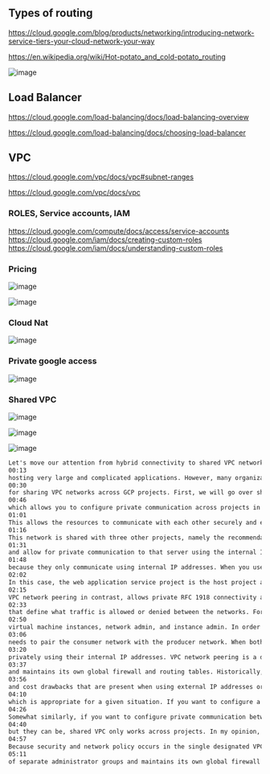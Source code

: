 ## Types of routing
https://cloud.google.com/blog/products/networking/introducing-network-service-tiers-your-cloud-network-your-way

https://en.wikipedia.org/wiki/Hot-potato_and_cold-potato_routing


![image](https://user-images.githubusercontent.com/59710101/213186352-1b3c005c-6af4-418d-81fb-7a8031f3cddc.png)


## Load Balancer
https://cloud.google.com/load-balancing/docs/load-balancing-overview

https://cloud.google.com/load-balancing/docs/choosing-load-balancer


## VPC
https://cloud.google.com/vpc/docs/vpc#subnet-ranges

https://cloud.google.com/vpc/docs/vpc


### ROLES, Service accounts, IAM
https://cloud.google.com/compute/docs/access/service-accounts
https://cloud.google.com/iam/docs/creating-custom-roles
https://cloud.google.com/iam/docs/understanding-custom-roles

### Pricing

![image](https://user-images.githubusercontent.com/59710101/215999671-64e7f891-bdf8-46c7-aa34-c78e2f6328fd.png)

![image](https://user-images.githubusercontent.com/59710101/216000253-8df039ca-7ee6-47c2-939e-08891048ead5.png)


### Cloud Nat

![image](https://user-images.githubusercontent.com/59710101/216009716-a221f129-0ad3-4fd2-a69e-0ef0b68909db.png)

### Private google access 

![image](https://user-images.githubusercontent.com/59710101/216010180-92882d74-78ea-405c-8184-ab993f4bdfdb.png)

### Shared VPC

![image](https://user-images.githubusercontent.com/59710101/217641634-f03a7907-6d5c-479d-bf16-6244990f1c8c.png)

![image](https://user-images.githubusercontent.com/59710101/217642605-501a1fa5-a49a-4d5c-8867-8b852e9d7abd.png)

![image](https://user-images.githubusercontent.com/59710101/217642676-de0968c5-9448-4a3a-9c23-6a46b3866df4.png)


```txt
Let's move our attention from hybrid connectivity to shared VPC networks. In the simplest cloud environment, a single project might have one VPC network spanning many regions with VM instances
00:13
hosting very large and complicated applications. However, many organizations commonly deploy multiple isolated projects with multiple VPC networks and subnets. In this lesson, we are going to cover two configurations
00:30
for sharing VPC networks across GCP projects. First, we will go over shared VPC, which allows you to share a network across several projects in your GCP organization. Then we will go over VPC network peering,
00:46
which allows you to configure private communication across projects in same or different organizations. Shared VPC allows an organization to connect resources from multiple projects to a common VPC network.
01:01
This allows the resources to communicate with each other securely and efficiently using internal IPs from that network. For example, in this diagram, there's one network that belongs to the web application service project.
01:16
This network is shared with three other projects, namely the recommendation service, the personalization service, and the analytics service. Each of those service projects has instances that are in the same network as the web application server
01:31
and allow for private communication to that server using the internal IP addresses. The web application server communicates with clients and on-premises using the server's external IP address. The backend services in contrast cannot be reached externally
01:48
because they only communicate using internal IP addresses. When you use shared VPC, you designate a project as a host project and attach one or more other service projects to it.
02:02
In this case, the web application service project is the host project and the three other projects are the service projects. The overall VPC network is called the shared VPC network.
02:15
VPC network peering in contrast, allows private RFC 1918 connectivity across two VPC networks, regardless of whether they belong to the same project or the same organization. Now, remember that each VPC network will have firewall rules
02:33
that define what traffic is allowed or denied between the networks. For example, in this diagram, there are two organizations that represent a consumer and a producer respectively. Each organization has its own organization node, VPC network,
02:50
virtual machine instances, network admin, and instance admin. In order for VPC network peering to be established successfully, the producer network admin needs to pure the producer network with the consumer network and the consumer network admin
03:06
needs to pair the consumer network with the producer network. When both peering connections are created, the VPC network peering session becomes active and routes are exchanged. This allows the virtual machine instances to communicate
03:20
privately using their internal IP addresses. VPC network peering is a decentralized or distributed approach to multi project networking. Because each VPC network may remain under the control of separate administrator groups
03:37
and maintains its own global firewall and routing tables. Historically, such projects would consider external IP addresses or VPNs to facilitate private communication between VPC networks. However, VPC network peering does not incur the network latency, security
03:56
and cost drawbacks that are present when using external IP addresses or VPNs. Now that we've talked about shared VPC and VPC network peering, let me compare both of these configurations to help you decide
04:10
which is appropriate for a given situation. If you want to configure a private communication between VPC networks in different organizations, you have to use VPC network peering, shared VPC only works within the same organization.
04:26
Somewhat similarly, if you want to configure private communication between VPC networks in the same project, you have to use VPC network peering. This doesn't mean that the networks need to be in the same project,
04:40
but they can be, shared VPC only works across projects. In my opinion, the biggest difference between the two configurations is the network administration models. Shared VPC is a centralized approach to multi project networking.
04:57
Because security and network policy occurs in the single designated VPC network. In contrast, VPC network peering is a decentralized approach, because each VPC network can remain under the control
05:11
of separate administrator groups and maintains its own global firewall and routing tables.

```



